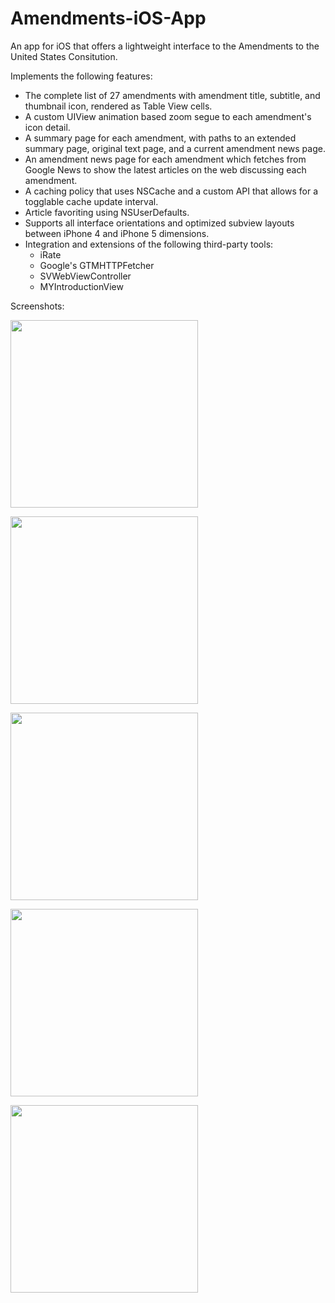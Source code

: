 Amendments-iOS-App
==================

An app for iOS that offers a lightweight interface to the Amendments to the United States Consitution. 

Implements the following features:

<ul>
<li> The complete list of 27 amendments with amendment title, subtitle, and thumbnail icon, rendered as Table View cells. 
<li> A custom UIView animation based zoom segue to each amendment's icon detail. 
<li> A summary page for each amendment, with paths to an extended summary page, original text page, and a current amendment news page.
<li> An amendment news page for each amendment which fetches from Google News to show the latest articles on the web discussing each amendment.
<li> A caching policy that uses NSCache and a custom API that allows for a togglable cache update interval.
<li> Article favoriting using NSUserDefaults.
<li> Supports all interface orientations and optimized subview layouts between iPhone 4 and iPhone 5 dimensions.
<li> Integration and extensions of the following third-party tools:
  <ul>
  <li>iRate
  <li>Google's GTMHTTPFetcher
  <li>SVWebViewController
  <li>MYIntroductionView
  </ul>
</ul>

Screenshots:
<p>
<img src="https://dl.dropboxusercontent.com/u/12514699/IMG_1201.PNG" width="300"> 
<p>
<img src="https://dl.dropboxusercontent.com/u/12514699/IMG_1202.PNG" width="300"> 
<p>
<img src="https://dl.dropboxusercontent.com/u/12514699/IMG_1203.PNG" width="300">     
<p>
<img src="https://dl.dropboxusercontent.com/u/12514699/IMG_1204.PNG" width="300">    
<p>
<img src="https://dl.dropboxusercontent.com/u/12514699/IMG_1205.PNG" width="300"> 

